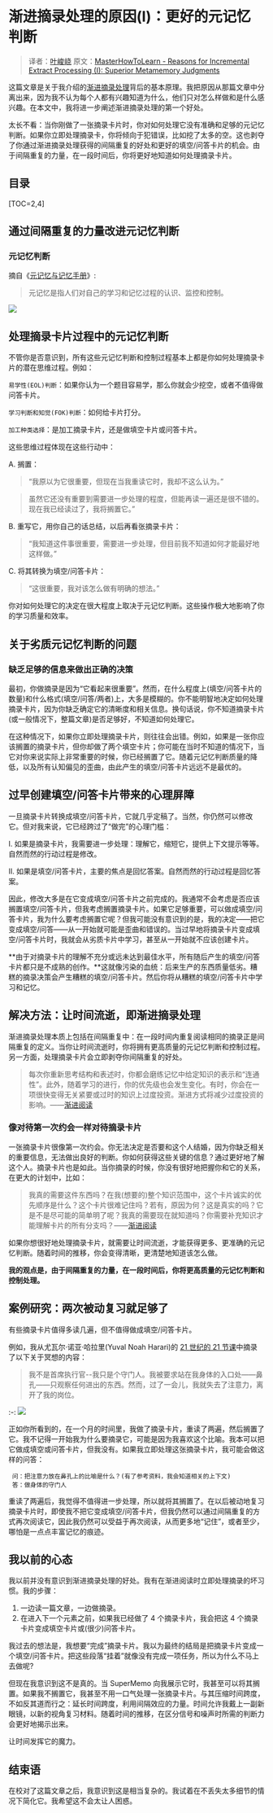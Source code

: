 # 渐进摘录处理的原因(I)：更好的元记忆判断

> 译者：[叶峻峣](https://www.zhihu.com/people/L.M.Sherlock)
> 原文：[MasterHowToLearn - Reasons for Incremental Extract Processing (I): Superior Metamemory Judgments](https://www.masterhowtolearn.com/2019-07-17-reasons-for-incremental-extract-processing/)

这篇文章是关于我介绍的[渐进摘录处理](./2450601)背后的基本原理。我把原因从那篇文章中分离出来，因为我不认为每个人都有兴趣知道为什么，他们只对怎么样做和是什么感兴趣。在本文中，我将进一步阐述渐进摘录处理的第一个好处。

太长不看：当你刚做了一张摘录卡片时，你对如何处理它没有准确和足够的元记忆判断。如果你立即处理摘录卡，你将倾向于犯错误，比如挖了太多的空。这也剥夺了你通过渐进摘录处理获得的间隔重复的好处和更好的填空/问答卡片的机会。由于间隔重复的力量，在一段时间后，你将更好地知道如何处理摘录卡片。

## 目录

[TOC=2,4]

## 通过间隔重复的力量改进元记忆判断

### 元记忆判断

摘自《[元记忆与记忆手册](https://www.amazon.com/Handbook-Metamemory-Memory-John-Dunlosky/dp/0805862145)》:

> 元记忆是指人们对自己的学习和记忆过程的认识、监控和控制。

![](https://pic2.zhimg.com/80/v2-d152308db251123f8ec75beb7b10770d_1440w.jpg)

## 处理**摘录**卡片过程中的元记忆判断


不管你是否意识到，所有这些元记忆判断和控制过程基本上都是你如何处理摘录卡片的潜在思维过程。例如：

`易学性(EOL)判断`：如果你认为一个题目容易学，那么你就会少挖空，或者不值得做问答卡片。

`学习判断和知觉(FOK)判断`：如何给卡片打分。

`加工种类选择`：是加工摘录卡片，还是做填空卡片或问答卡片。

这些思维过程体现在这些行动中：

A. 搁置：

> “我原以为它很重要，但现在当我重读它时，我却不这么认为。”

> 虽然它还没有重要到需要进一步处理的程度，但能再读一遍还是很不错的。现在我已经读过了，我将搁置它。”

B. 重写它，用你自己的话总结，以后再看张摘录卡片：

> “我知道这件事很重要，需要进一步处理，但目前我不知道如何才能最好地这样做。”

C. 将其转换为填空/问答卡片：

> “这很重要，我对该怎么做有明确的想法。”

你对如何处理它的决定在很大程度上取决于元记忆判断。这些操作极大地影响了你的学习质量和效率。

## 关于劣质元记忆判断的问题

### 缺乏足够的信息来做出正确的决策

最初，你做摘录是因为“它看起来很重要”。然而，在什么程度上(填空/问答卡片的数量)和什么格式(填空/问答/两者)上，大多是模糊的。你不能明智地决定如何处理摘录卡片，因为你缺乏确定它的清晰度和相关信息。换句话说，你不知道摘录卡片(或一般情况下，整篇文章)是否足够好，不知道如何处理它。

在这种情况下，如果你立即处理摘录卡片，则往往会出错。例如，如果是一张你应该搁置的摘录卡片，但你却做了两个填空卡片；你可能在当时不知道的情况下，当它对你来说实际上非常重要的时候，你已经搁置了它。随着元记忆判断质量的降低，以及所有认知偏见的歪曲，由此产生的填空/问答卡片远远不是最优的。

## 过早创建填空/问答卡片带来的心理屏障

一旦摘录卡片转换成填空/问答卡片，它就几乎定稿了。当然，你仍然可以修改它。但对我来说，它已经跨过了“做完”的心理门槛：

I. 如果是摘录卡片，我需要进一步处理：理解它，缩短它，提供上下文提示等等。自然而然的行动过程是修改。

II. 如果是填空/问答卡片，主要的焦点是回忆答案。自然而然的行动过程是回忆答案。

因此，修改大多是在它变成填空/问答卡片之前完成的。我通常不会考虑是否应该搁置填空/问答卡片，但我考虑搁置摘录卡片。如果它足够重要，可以做成填空/问答卡片，我为什么要考虑搁置它呢？但我可能没有意识到的是，我的决定——把它变成填空/问答——从一开始就可能是歪曲和错误的。当过早地将摘录卡片变成填空/问答卡片时，我就会从劣质卡片中学习，甚至从一开始就不应该创建卡片。

**由于对摘录卡片的理解不充分或远未达到最佳水平，所有随后产生的填空/问答卡片都只是不成熟的创作。**这就像污染的血统：后来生产的东西质量低劣。糟糕的摘录决策会产生糟糕的填空/问答卡片。然后你将从糟糕的填空/问答卡片中学习和记忆。

## 解决方法：让时间流逝，即渐进**摘录**处理

渐进摘录处理本质上包括在间隔重复中：在一段时间内重复阅读相同的摘录正是间隔重复的定义。当你让时间流逝时，你将拥有更高质量的元记忆判断和控制过程。另一方面，处理摘录卡片会立即剥夺你间隔重复的好处。

> 每次你重新思考结构和表述时，你都会磨练记忆中给定知识的表示和“连通性”。此外，随着学习的进行，你的优先级也会发生变化。有时，你会在一项很快变得无关紧要或过时的知识上过度投资。渐进方式将减少过度投资的影响。——[渐进阅读](https://www.yuque.com/supermemo/wiki/incremental_reading)

### 像对待第一次约会一样对待**摘录**卡片


一张摘录卡片很像第一次约会。你无法决定是否要和这个人结婚，因为你缺乏相关的重要信息，无法做出良好的判断。你如何获得这些关键的信息？通过更好地了解这个人。摘录卡片也是如此。当你摘录的时候，你没有很好地把握你和它的关系，在更大的计划中，比如：

> 我真的需要这件东西吗？在我(想要的)整个知识范围中，这个卡片诚实的优先顺序是什么？这个卡片很难记住吗？若有，原因为何？这是真实的吗？它是不是尽可能的简单明了呢？我真的需要现在就知道吗？你需要补充知识才能理解卡片的所有分支吗？——[渐进阅读](https://www.yuque.com/supermemo/wiki/incremental_reading)

如果你想很好地处理摘录卡片，就需要让时间流逝，才能获得更多、更准确的元记忆判断。随着时间的推移，你会变得清晰，更清楚地知道该怎么做。

**我的观点是，由于间隔重复的力量，在一段时间后，你将更高质量的元记忆判断和控制处理。**

## 案例研究：两次被动复习就足够了


有些摘录卡片值得多读几遍，但不值得做成填空/问答卡片。

例如，我从尤瓦尔·诺亚·哈拉里(Yuval Noah Harari)的 [21 世纪的 21 节课](https://www.amazon.com/Lessons-21st-Century-Yuval-Harari/dp/0525512179)中摘录了以下关于冥想的内容：

> 我不是首席执行官--我只是个守门人。我被要求站在我身体的入口处——鼻孔——只观察任何进出的东西。然而，过了一会儿，我就失去了注意力，离开了我的岗位。

:-: ![](https://pic3.zhimg.com/80/v2-a514d3420727d73c1f330472057a2426_1440w.jpg)

正如你所看到的，在一个月的时间里，我做了摘录卡片，重读了两遍，然后搁置了它。我不记得一开始我为什么要摘录它，可能是因为我喜欢这个比喻。我本可以把它做成填空或问答卡片，但我没有。如果我立即处理这张摘录卡片，我可能会做这样的问答：

~~~text​
 问：把注意力放在鼻孔上的比喻是什么？(有了参考资料，我会知道相关的上下文)
 答：做身体的守门人
~~~

重读了两遍后，我觉得不值得进一步处理，所以就将其搁置了。在以后被动地复习摘录卡片时，即使我不把它变成填空/问答卡片，但我仍然可以通过间隔重复的方式再次阅读它，因此我仍然可以受益于再次阅读，从而更多地“记住”，或者至少，哪怕是一点点丰富记忆的痕迹。

## 我以前的心态

我以前并没有意识到渐进摘录处理的好处。我有在渐进阅读时立即处理摘录的坏习惯。我的步骤：

1.  一边读一篇文章，一边做摘录。
2.  在进入下一个元素之前，如果我已经做了 4 个摘录卡片，我会把这 4 个摘录卡片变成填空卡片或(很少)问答卡片。

我过去的想法是，我想要“完成”摘录卡片。我以为最终的结局是把摘录卡片变成一个填空/问答卡片。把这些段落“挂着”就像没有完成一项任务，所以为什么不马上去做呢?

但现在我意识到这不是真的。当 SuperMemo 向我展示它时，我甚至可以将其搁置。如果我不搁置它，我甚至不用一口气处理一张摘录卡片。与其压缩时间跨度，不如反其道而行之：延长时间跨度，利用间隔效应的力量。时间允许我戴上一副新眼镜，以新的视角复习材料。随着时间的推移，在区分信号和噪声时所需的判断力会更好地揭示出来。

让时间发挥它的魔力。

## 结束语

在校对了这篇文章之后，我意识到这是相当复杂的。我试着在不丢失太多细节的情况下简化它。我希望这不会太让人困惑。